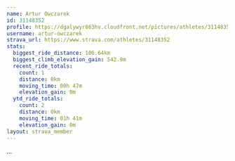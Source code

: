 ```yaml
---
name: Artur Owczarek
id: 31148352
profile: https://dgalywyr863hv.cloudfront.net/pictures/athletes/31148352/15906846/1/large.jpg
username: artur-owczarek
strava_url: https://www.strava.com/athletes/31148352
stats:
  biggest_ride_distance: 106.64km
  biggest_climb_elevation_gain: 542.9m
  recent_ride_totals:
    count: 1
    distance: 0km
    moving_time: 00h 47m
    elevation_gain: 0m
  ytd_ride_totals:
    count: 2
    distance: 0km
    moving_time: 01h 41m
    elevation_gain: 0m
layout: strava_member
--- 
```

...
